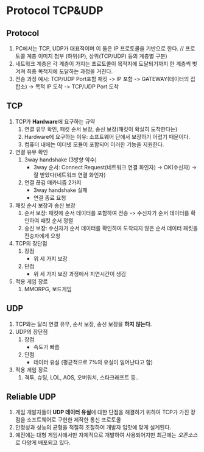 # Protocol TCP&UDP
## Protocol
1. PC에서는 TCP, UDP가 대표적이며 이 둘은 IP 프로토콜을 기반으로 한다.
	// 프로토콜 계층 이미지 첨부 (하위(IP), 상위(TCP/UDP) 등의 계층별 구분)
2. 네트워크 계층은 각 계층이 가지는 프로토콜이 목적지에 도달되기까지 한 계층씩 벗겨져 최종 목적지에 도달하는 과정을 거친다.
3. 전송 과정 예시: TCP/UDP Port포함 패킷 -> IP 포함 -> GATEWAY(데이터의 집합소) -> 목적 IP 도착 -> TCP/UDP Port 도착

## TCP
1. TCP가 **Hardware**에 요구하는 규약
	1) 연결 유무 확인, 패킷 순서 보장, 송신 보장(패킷이 확실히 도착한다는)
	2) Hardware에 요구하는 이유: 소프트웨어 단에서 보장하기 어렵기 때문이다.
	3) 컴퓨터 내에는 이더넷 모듈이 포함되어 이러한 기능을 지원한다.
2. 연결 유무 확인
	1) 3way handshake (3방향 악수)
		* 3way 순서: Connect Request(네트워크 연결 화인자) -> OK(수신자) -> 잘 받았다(네트워크 연결 화인자) 
	2) 연결 끊김 매카니즘 2가지
		* 3way handshake 실패
		* 연결 종료 요청
3. 패킷 순서 보장과 송신 보장
	1) 순서 보장: 패킷에 순서 데이터를 포함하여 전송 -> 수신자가 순서 데이터를 확인하여 패킷 순서 정렬
	2) 송신 보장: 수신자가 순서 데이터를 확인하여 도착되지 않은 순서 데이터 패킷을 전송자에게 요청
4. TCP의 장단점
	1) 장점
		* 위 세 가지 보장
	2) 단점
		* 위 세 가지 보장 과정에서 지연시간이 생김
5. 적용 게임 장르
	1) MMORPG, 보드게임

## UDP
1. TCP와는 달리 연결 유무, 순서 보장, 송신 보장을 **하지 않는다**.
2. UDP의 장단점
	1) 장점
		* 속도가 빠름
	2) 단점
		* 데이터 유실 (평균적으로 7%의 유실이 일어난다고 함) 
3. 적용 게임 장르
	1) 격투, 슈팅, LOL, AOS, 오버워치, 스타크래프트 등..

## Reliable UDP
1. 게임 개발자들이 **UDP 데이터 유실**에 대한 단점을 해결하기 위하여 TCP가 가진 장점을 소프트웨어로 구현한 제작한 통신 프로토콜
2. 안정성과 성능의 균형을 적절히 조절하여 개발자 입맛에 맞게 설계된다.
3. 예전에는 대형 게임사에서만 자체적으로 개발하여 사용되어지만 최근에는 *오픈소스*로 다양게 배포되고 있다.
